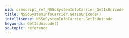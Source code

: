 ```yaml
---
uid: crmscript_ref_NSSoSystemInfoCarrier_GetIsUnicode
title: NSSoSystemInfoCarrier.GetIsUnicode()
intellisense: NSSoSystemInfoCarrier.GetIsUnicode
keywords: GetIsUnicode()
so.topic: reference
---
```





